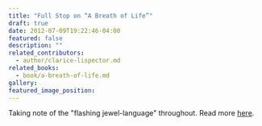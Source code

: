```yaml
---
title: "Full Stop on “A Breath of Life”"
draft: true
date: 2012-07-09T19:22:46-04:00
featured: false
description: ""
related_contributors:
  - author/clarice-lispector.md
related_books:
  - book/a-breath-of-life.md
gallery:
featured_image_position: 
---
```


Taking note of the "flashing jewel-language" throughout. Read more [here](http://www.full-stop.net/2012/07/09/reviews/eanderson/a-breath-of-life-clarice-lispector/). 

